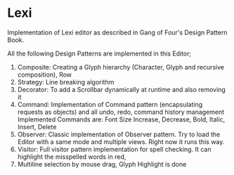Lexi
====

Implementation of Lexi editor as described in Gang of Four's Design Pattern Book.

All the following Design Patterns are implemented in this Editor;

1. Composite: Creating a Glyph hierarchy (Character, Glyph and recursive composition), Row
2. Strategy: Line breaking algorithm
3. Decorator: To add a Scrollbar dynamically at runtime and also removing it
4. Command: Implementation of Command pattern (encapsulating requests as objects) and all undo, redo, command history management
   Implemented Commands are: Font Size Increase, Decrease, Bold, Italic, Insert, Delete
5. Observer: Classic implementation of Observer pattern. Try to load the Editor with a same mode and multiple views. Right now it runs this way.
6. Visitor: Full visitor pattern implementation for spell checking. It can highlight the misspelled words in red,
7. Multiline selection by mouse drag, Glyph Highlight is done



